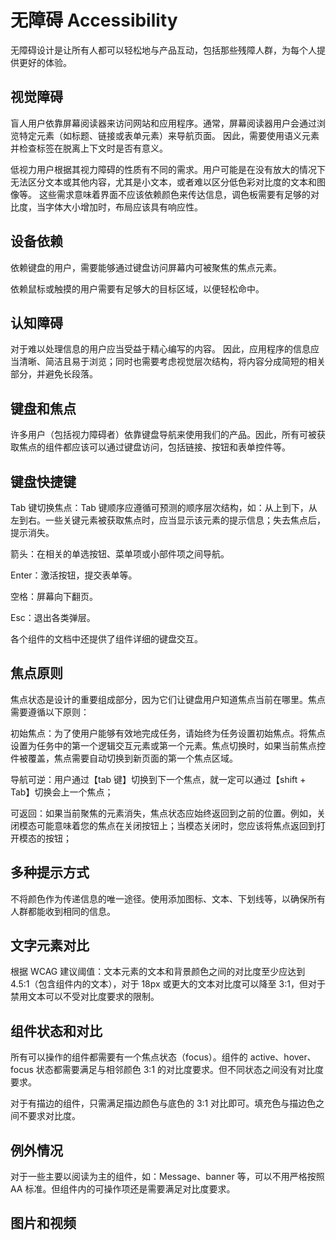 # 无障碍 Accessibility

无障碍设计是让所有人都可以轻松地与产品互动，包括那些残障人群，为每个人提供更好的体验。

## 视觉障碍

盲人用户依靠屏幕阅读器来访问网站和应用程序。通常，屏幕阅读器用户会通过浏览特定元素（如标题、链接或表单元素）来导航页面。 因此，需要使用语义元素并检查标签在脱离上下文时是否有意义。

低视力用户根据其视力障碍的性质有不同的需求。用户可能是在没有放大的情况下无法区分文本或其他内容，尤其是小文本，或者难以区分低色彩对比度的文本和图像等。 这些需求意味着界面不应该依赖颜色来传达信息，调色板需要有足够的对比度，当字体大小增加时，布局应该具有响应性。

## 设备依赖

依赖键盘的用户，需要能够通过键盘访问屏幕内可被聚焦的焦点元素。

依赖鼠标或触摸的用户需要有足够大的目标区域，以便轻松命中。

## 认知障碍

对于难以处理信息的用户应当受益于精心编写的内容。 因此，应用程序的信息应当清晰、简洁且易于浏览；同时也需要考虑视觉层次结构，将内容分成简短的相关部分，并避免长段落。

## 键盘和焦点

许多用户（包括视力障碍者）依靠键盘导航来使用我们的产品。因此，所有可被获取焦点的组件都应该可以通过键盘访问，包括链接、按钮和表单控件等。

## 键盘快捷键

Tab 键切换焦点：Tab 键顺序应遵循可预测的顺序层次结构，如：从上到下，从左到右。一些关键元素被获取焦点时，应当显示该元素的提示信息；失去焦点后，提示消失。

箭头：在相关的单选按钮、菜单项或小部件项之间导航。

Enter：激活按钮，提交表单等。

空格：屏幕向下翻页。

Esc：退出各类弹层。

各个组件的文档中还提供了组件详细的键盘交互。


## 焦点原则

焦点状态是设计的重要组成部分，因为它们让键盘用户知道焦点当前在哪里。焦点需要遵循以下原则：

初始焦点：为了使用户能够有效地完成任务，请始终为任务设置初始焦点。将焦点设置为任务中的第一个逻辑交互元素或第一个元素。焦点切换时，如果当前焦点控件被覆盖，焦点需要自动切换到新页面的第一个焦点区域。

导航可逆：用户通过【tab 键】切换到下一个焦点，就一定可以通过【shift + Tab】切换会上一个焦点；

可返回：如果当前聚焦的元素消失，焦点状态应始终返回到之前的位置。例如，关闭模态可能意味着您的焦点在关闭按钮上；当模态关闭时，您应该将焦点返回到打开模态的按钮；


## 多种提示方式

不将颜色作为传递信息的唯一途径。使用添加图标、文本、下划线等，以确保所有人群都能收到相同的信息。

## 文字元素对比

根据 WCAG 建议阈值：文本元素的文本和背景颜色之间的对比度至少应达到 4.5:1（包含组件内的文本），对于 18px 或更大的文本对比度可以降至 3:1，但对于禁用文本可以不受对比度要求的限制。

## 组件状态和对比

所有可以操作的组件都需要有一个焦点状态（focus）。组件的 active、hover、focus 状态都需要满足与相邻颜色 3:1 的对比度要求。但不同状态之间没有对比度要求。

对于有描边的组件，只需满足描边颜色与底色的 3:1 对比即可。填充色与描边色之间不要求对比度。

## 例外情况

对于一些主要以阅读为主的组件，如：Message、banner 等，可以不用严格按照 AA 标准。但组件内的可操作项还是需要满足对比度要求。

## 图片和视频

